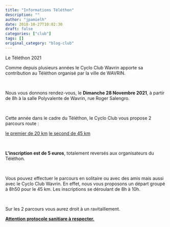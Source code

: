 ```yaml
---
title: "Informations Téléthon"
description: ""
author: "jpamielh"
date: 2018-10-27T10:02:30
draft: false
categories: ["club"]
tags: []
original_category: "blog-club"
---
```


Le Téléthon 2021

Comme depuis plusieurs années le Cyclo Club Wavrin apporte sa contribution au Téléthon organisé par la ville de WAVRIN.

&nbsp;

Nous vous donnons rendez-vous, le&nbsp;**Dimanche 28 Novembre 2021**, à partir de 8h à la salle Polyvalente de Wavrin, rue Roger Salengro.

&nbsp;

Cette année dans le cadre du Téléthon, le Cyclo Club vous propose 2 parcours route :

[le premier de 20 km](index.php?option=com_content&amp;view=article&amp;id=109:parcours-du-20-km&amp;catid=36:blog-club)
[le second de 45 km](index.php?option=com_content&amp;view=article&amp;id=110:parcours-du-45-km&amp;catid=36:blog-club)

&nbsp;

**L'inscription est de 5 euros**, totalement reversés aux organisateurs du Téléthon.

&nbsp;

Vous pouvez effectuer le parcours en solitaire ou avec des amis mais aussi avec le Cyclo Club Wavrin. En effet, nous vous proposons un départ groupé à 8h50 pour le 45 km. Les inscriptions se déroulant de 8h à 10h.

&nbsp;

Sur les 2 parcours vous aurez droit à un ravitaillement.

[**Attention protocole sanitiare à respecter.**](index.php/telethon/protocole-sanitaire)

&nbsp;&nbsp;&nbsp;&nbsp;

&nbsp;